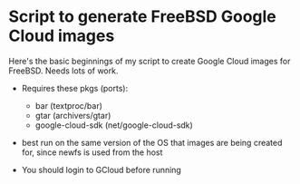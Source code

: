 Script to generate FreeBSD Google Cloud images
==============================================

Here's the basic beginnings of my script to create Google Cloud images for
FreeBSD. Needs lots of work.

* Requires these pkgs (ports):
  * bar (textproc/bar)
  * gtar (archivers/gtar)
  * google-cloud-sdk (net/google-cloud-sdk)

* best run on the same version of the OS that images are being created for,
  since newfs is used from the host

* You should login to GCloud before running
